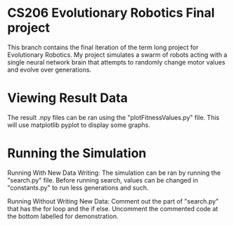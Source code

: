 # CS206 Evolutionary Robotics Final project
This branch contains the final iteration of the term long project for Evolutionary Robotics. My project simulates a swarm of robots acting with a single neural network brain that attempts to randomly change motor values and evolve over generations. 

# Viewing Result Data
The result .npy files can be ran using the "plotFitnessValues.py" file. This will use matplotlib pyplot to display some graphs.

# Running the Simulation
Running With New Data Writing:
The simulation can be ran by running the "search.py" file. Before running search, values can be changed in "constants.py" to run less generations and such.

Running Without Writing New Data:
Comment out the part of "search.py" that has the for loop and the if else. Uncomment the commented code at the bottom labelled for demonstration.
